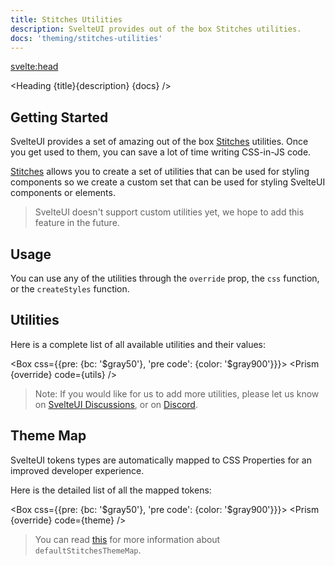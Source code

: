 ```yaml
---
title: Stitches Utilities
description: SvelteUI provides out of the box Stitches utilities.
docs: 'theming/stitches-utilities'
---
```


<script>
  import { Demo, ThemeDemos } from "@svelteuidev/demos";
  import { Prism } from "@svelteuidev/prism";
  import { Box } from "@svelteuidev/core";
  import { Heading } from '$lib/components';
  import { theme, utils } from '$lib/data/theming';

  const override = {'& .token.literal-property.property': {color: '$violet400'}}
</script>

<svelte:head>
  <title>{title} - SvelteUI</title>
</svelte:head>

<Heading {title}{description} {docs} />

## Getting Started

SvelteUI provides a set of amazing out of the box [Stitches](https://stitches.dev/docs/utils) utilities. Once
you get used to them, you can save a lot of time writing CSS-in-JS code.

[Stitches](https://stitches.dev/docs/utils) allows you to create a set of utilities that can be used for styling components so
we create a custom set that can be used for styling SvelteUI components or elements.

> SvelteUI doesn't support custom utilities yet, we hope to add this feature in the future.

## Usage

You can use any of the utilities through the `override` prop, the `css` function, or the `createStyles` function.

<Demo demo={ThemeDemos.utilities} />

## Utilities

Here is a complete list of all available utilities and their values:

<Box css={{pre: {bc: '$gray50'}, 'pre code': {color: '$gray900'}}}>
  <Prism {override} code={utils} />
</Box>

> Note: If you would like for us to add more utilities, please let us know on [SvelteUI Discussions](https://github.com/svelteuidev/svelteui/discussions), or on [Discord](https://discord.gg/2J2xmzCS79).

## Theme Map

SvelteUI tokens types are automatically mapped to CSS Properties for an improved developer experience.

Here is the detailed list of all the mapped tokens:

<Box css={{pre: {bc: '$gray50'}, 'pre code': {color: '$gray900'}}}>
  <Prism {override} code={theme} />
</Box>

> You can read [this](https://stitches.dev/docs/tokens#property-mapping) for more information about `defaultStitchesThemeMap`.

